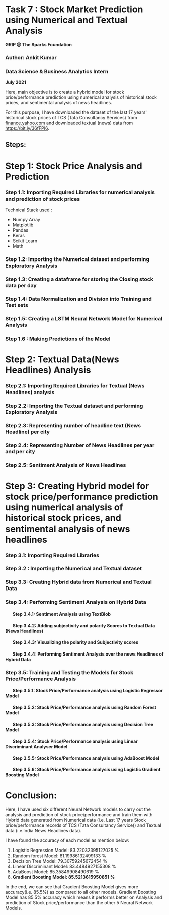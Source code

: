 # **Task 7 : Stock Market Prediction using Numerical and Textual Analysis**

**GRIP @ The Sparks Foundation**

### **Author:** Ankit Kumar
### Data Science & Business Analytics Intern
**July 2021**

Here, main objective is to create a hybrid model for stock price/performance 
prediction using numerical analysis of historical stock prices, and 
sentimental analysis of news headlines. 

For this purpose, I have downloaded the dataset of the last 17 years' historical stock prices of TCS (Tata Consultancy Services)  from [finance.yahoo.com](https://in.finance.yahoo.com/)  and downloaded textual (news) data from https://bit.ly/36fFPI6.

## **Steps:**

# **Step 1: Stock Price Analysis and Prediction**

  ### Step 1.1: Importing Required Libraries for numerical analysis and prediction of stock prices
  Technical Stack used : 
  * Numpy Array
  * Matplotlib
  * Pandas
  * Keras
  * Scikit Learn
  * Math

### Step 1.2: Importing the Numerical dataset and performing Exploratory Analysis
### Step 1.3: Creating a dataframe for storing the Closing stock data per day
### Step 1.4: Data Normalization and Division into Training and Test sets
### Step 1.5: Creating a LSTM Neural Network Model for Numerical Analysis
### Step 1.6 : Making Predictions of the Model

# **Step 2: Textual Data(News Headlines) Analysis**

### Step 2.1: Importing Required Libraries for Textual (News Headlines) analysis
### Step 2.2: Importing the Textual dataset and performing Exploratory Analysis
### Step 2.3: Representing number of headline text (News Headline) per city
### Step 2.4: Representing Number of News Headlines per year and per city
### Step 2.5: Sentiment Analysis of News Headlines

# **Step 3: Creating Hybrid model for stock price/performance prediction using numerical analysis of historical stock prices, and sentimental analysis of news headlines**

### Step 3.1: Importing Required Libraries
### Step 3.2 : Importing the Numerical and Textual dataset
### Step 3.3: Creating Hybrid data from Numerical and Textual Data
### Step 3.4: Performing Sentiment Analysis on Hybrid Data
#### &nbsp;&nbsp;&nbsp;&nbsp;&nbsp;&nbsp; Step 3.4.1: Sentiment Analysis using TextBlob
#### &nbsp;&nbsp;&nbsp;&nbsp;&nbsp;&nbsp; Step 3.4.2: Adding subjectivity and polarity Scores to Textual Data (News Headlines)
#### &nbsp;&nbsp;&nbsp;&nbsp;&nbsp;&nbsp; Step 3.4.3: Visualizing the polarity and Subjectivity scores
#### &nbsp;&nbsp;&nbsp;&nbsp;&nbsp;&nbsp; Step 3.4.4: Performing Sentiment Analysis over the news Headlines of Hybrid Data


### Step 3.5: Training and Testing the Models for Stock Price/Performance Analysis
#### &nbsp;&nbsp;&nbsp;&nbsp;&nbsp;&nbsp; Step 3.5.1: Stock Price/Performance analysis using Logistic Regressor Model
#### &nbsp;&nbsp;&nbsp;&nbsp;&nbsp;&nbsp; Step 3.5.2: Stock Price/Performance analysis using Random Forest Model
#### &nbsp;&nbsp;&nbsp;&nbsp;&nbsp;&nbsp; Step 3.5.3: Stock Price/Performance analysis using Decision Tree Model
#### &nbsp;&nbsp;&nbsp;&nbsp;&nbsp;&nbsp; Step 3.5.4: Stock Price/Performance analysis using Linear Discriminant Analyser Model
#### &nbsp;&nbsp;&nbsp;&nbsp;&nbsp;&nbsp; Step 3.5.5: Stock Price/Performance analysis using AdaBoost Model
#### &nbsp;&nbsp;&nbsp;&nbsp;&nbsp;&nbsp; Step 3.5.6: Stock Price/Performance analysis using Logistic Gradient Boosting Model

# **Conclusion:**

Here, I have used six different Neural Network models to carry out the analysis and prediction of stock price/performance and train them with Hybrid data generated from Numerical data (i.e. Last 17 years Stock price/performance records of TCS (Tata Consultancy Service)) and Textual data (i.e.India News Headlines data).

I have found the accuracy of each model as mention below:

1.	Logistic Regression Model: 83.22032395127025 %
2.	Random forest Model: 81.19986132499133 %
3.	Decision Tree Model: 79.30759245672454 %
4.	Linear Discriminant Model: 83.4484927155308 %
5.	AdaBoost Model: 85.35849908490619 %
6.	**Gradient Boosting Model: 85.5213615950851 %**

In the end, we can see that Gradient Boosting Model gives more accuracy(i.e. 85.5%) as compared to all other models. Gradient Boosting Model has 85.5% accuracy which means it performs better on Analysis and prediction of Stock price/performance than the other 5 Neural Network Models.

